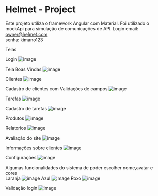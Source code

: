# Helmet - Project
Este projeto utiliza o framework Angular com Material.
Foi utilizado o mockApi para simulação de comunicações de API.
Login
email: owner@helmet.com </br> senha: kimano123

Telas

Login 
![image](https://github.com/UniRVFasoft/Helmet-Project/assets/75391803/e485e956-3fbc-4c59-8469-3320afa3bd05)

Tela Boas Vindas
![image](https://github.com/UniRVFasoft/Helmet-Project/assets/75391803/27b07d04-6203-497b-b44d-3daaf50979cb)

Clientes
![image](https://github.com/UniRVFasoft/Helmet-Project/assets/75391803/8fb52df9-d699-4bfc-8ee4-f9d9d3b596f2)

Cadastro de clientes com Validações de campos
![image](https://github.com/UniRVFasoft/Helmet-Project/assets/75391803/1c2e9e1b-63d6-4bcb-91de-b9ed1de07114)

Tarefas
![image](https://github.com/UniRVFasoft/Helmet-Project/assets/75391803/a8db5835-5b8f-4827-a8a8-cf7c27b3cbd1)

Cadastro de tarefas
![image](https://github.com/UniRVFasoft/Helmet-Project/assets/75391803/99a2f93e-00f8-49c8-b99f-a75074d2c35a)

Produtos
![image](https://github.com/UniRVFasoft/Helmet-Project/assets/75391803/f70cd16d-dee0-4378-858a-8db4f5e4b65c)

Relatorios
![image](https://github.com/UniRVFasoft/Helmet-Project/assets/75391803/277e3885-af06-49d0-a754-d1580b8d859a)

Avaliação do site
![image](https://github.com/UniRVFasoft/Helmet-Project/assets/75391803/b340e950-60e2-4464-8571-c11b4f5bf22c)

Informações sobre clientes
![image](https://github.com/UniRVFasoft/Helmet-Project/assets/75391803/6611fda6-472d-44a0-90ba-af0f8fb126e1)

Configurações
![image](https://github.com/UniRVFasoft/Helmet-Project/assets/75391803/8468158f-1aa1-4f84-957e-85c16a80ac84)

Algumas funcionalidades do sistema de poder escolher nome,avatar e cores </br>
Laranja
![image](https://github.com/UniRVFasoft/Helmet-Project/assets/75391803/beecb8a5-7b5c-4a2d-9dd5-1966de377cd7)
Azul
![image](https://github.com/UniRVFasoft/Helmet-Project/assets/75391803/44bd1de9-a134-47ab-987e-914ad677d880)
Roxo
![image](https://github.com/UniRVFasoft/Helmet-Project/assets/75391803/aa3a8963-d158-4eeb-9115-b84c588ba1df)

Validação login 
![image](https://github.com/UniRVFasoft/Helmet-Project/assets/75391803/c8a57cf5-0b99-4bdc-8709-a000f961af67)




















